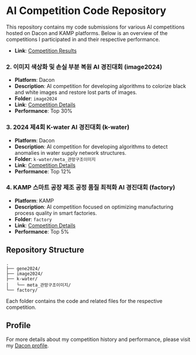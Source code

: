# AI Competition Code Repository

This repository contains my code submissions for various AI competitions hosted on Dacon and KAMP platforms. Below is an overview of the competitions I participated in and their respective performance.

- **Link**: [Competition Results](https://pplx-res.cloudinary.com/image/upload/v1742894859/user_uploads/hWxbjxRjcgLDBlg/image)

### 2. 이미지 색상화 및 손실 부분 복원 AI 경진대회 (image2024)
- **Platform**: Dacon
- **Description**: AI competition for developing algorithms to colorize black and white images and restore lost parts of images.
- **Folder**: `image2024`
- **Link**: [Competition Details](https://dacon.io/competitions/official/236420/overview/description)
- **Performance**: Top 30%

### 3. 2024 제4회 K-water AI 경진대회 (k-water)
- **Platform**: Dacon
- **Description**: AI competition for developing algorithms to detect anomalies in water supply network structures.
- **Folder**: `k-water/meta_관망구조이미지`
- **Link**: [Competition Details](https://dacon.io/competitions/official/236423/overview/description)
- **Performance**: Top 12%

### 4. KAMP 스마트 공장 제조 공정 품질 최적화 AI 경진대회 (factory)
- **Platform**: KAMP
- **Description**: AI competition focused on optimizing manufacturing process quality in smart factories.
- **Folder**: `factory`
- **Link**: [Competition Details](https://www.kamp-ai.kr/contestNoticeDetail?CPT_NOTICE_SEQ=18)
- **Performance**: Top 5%

## Repository Structure

```
.
├── gene2024/
├── image2024/
├── k-water/
│   └── meta_관망구조이미지/
└── factory/
```

Each folder contains the code and related files for the respective competition.

## Profile

For more details about my competition history and performance, please visit my [Dacon profile](https://dacon.io/myprofile/512087/home).
